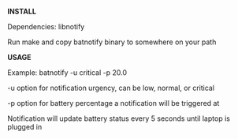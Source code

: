 **INSTALL**

Dependencies: libnotify

Run make and copy batnotify binary to somewhere on your path

**USAGE**

Example: batnotify -u critical -p 20.0


-u option for notification urgency, can be low, normal, or critical

-p option for battery percentage a notification will be triggered at


Notification will update battery status every 5 seconds until laptop is plugged in
